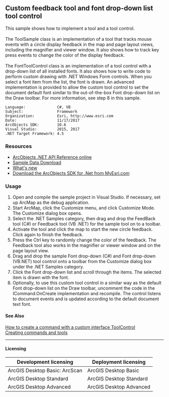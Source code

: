 ## Custom feedback tool and font drop-down list tool control

  <div xmlns="http://www.w3.org/1999/xhtml" xmlns:my="http://schemas.microsoft.com/office/infopath/2003/myXSD/2006-02-10T23:25:53">This sample shows how to implement a tool and a tool control.</div>
  <div xmlns="http://www.w3.org/1999/xhtml" xmlns:my="http://schemas.microsoft.com/office/infopath/2003/myXSD/2006-02-10T23:25:53"> </div>
  <div xmlns="http://www.w3.org/1999/xhtml" xmlns:my="http://schemas.microsoft.com/office/infopath/2003/myXSD/2006-02-10T23:25:53">The ToolSample class is an implementation of a tool that tracks mouse events with a circle display feedback in the map and page layout views, including the magnifier and viewer window. It also shows how to track key press events to change the color of the display feedback.</div>
  <div xmlns="http://www.w3.org/1999/xhtml" xmlns:my="http://schemas.microsoft.com/office/infopath/2003/myXSD/2006-02-10T23:25:53"> </div>
  <div xmlns="http://www.w3.org/1999/xhtml" xmlns:my="http://schemas.microsoft.com/office/infopath/2003/myXSD/2006-02-10T23:25:53">The FontToolControl class is an implementation of a tool control with a drop-down list of all installed fonts. It also shows how to write code to perform custom drawing with .NET Windows Form controls. When you select a font item from the list, the font is drawn. An advanced implementation is provided to allow the custom tool control to set the document default font similar to the out-of-the-box Font drop-down list on the Draw toolbar. For more information, see step 8 in this sample. </div>  


<!-- TODO: Fill this section below with metadata about this sample-->
```
Language:              C#, VB
Subject:               Framework
Organization:          Esri, http://www.esri.com
Date:                  11/17/2017
ArcObjects SDK:        10.6
Visual Studio:         2015, 2017
.NET Target Framework: 4.5
```

### Resources

* [ArcObjects .NET API Reference online](http://desktop.arcgis.com/en/arcobjects/latest/net/webframe.htm)  
* [Sample Data Download](../../releases)  
* [What's new](http://desktop.arcgis.com/en/arcobjects/latest/net/webframe.htm#05247c04-bfd9-4e36-ae09-bc6e833c3b14.htm)  
* [Download the ArcObjects SDK for .Net from MyEsri.com](https://my.esri.com/)  

### Usage
1. Open and compile the sample project in Visual Studio. If necessary, set up ArcMap as the debug application.  
1. Start ArcMap, click the Customize menu, and click Customize Mode. The Customize dialog box opens.   
1. Select the .NET Samples category, then drag and drop the FeedBack tool (C#) or Feedback tool (VB .NET) for the sample tool on to a toolbar.  
1. Activate the tool and click the map to start the new circle feedback. Click again to finish the feedback.  
1. Press the Ctrl key to randomly change the color of the feedback. The Feedback tool also works in the magnifier or viewer window and on the page layout view.   
1. Drag and drop the sample Font drop-down (C#) and Font drop-down (VB.NET) tool control onto a toolbar from the Customize dialog box under the .NET Samples category.  
1. Click the Font drop-down list and scroll through the items. The selected item is drawn with the font.  
1. Optionally, to use this custom tool control in a similar way as the default Font drop-down list on the Draw toolbar, uncomment the code in the ICommand.OnCreate implementation and recompile. The control listens to document events and is updated according to the default document text font.  







#### See Also  
[How to create a command with a custom interface ToolControl](http://desktop.arcgis.com/search/?q=How%20to%20create%20a%20command%20with%20a%20custom%20interface%20ToolControl&p=0&language=en&product=arcobjects-sdk-dotnet&version=&n=15&collection=help)  
[Creating commands and tools](http://desktop.arcgis.com/search/?q=Creating%20commands%20and%20tools&p=0&language=en&product=arcobjects-sdk-dotnet&version=&n=15&collection=help)  


---------------------------------

#### Licensing  
| Development licensing | Deployment licensing | 
| ------------- | ------------- | 
| ArcGIS Desktop Basic: ArcScan | ArcGIS Desktop Basic |  
| ArcGIS Desktop Standard | ArcGIS Desktop Standard |  
| ArcGIS Desktop Advanced | ArcGIS Desktop Advanced |  


